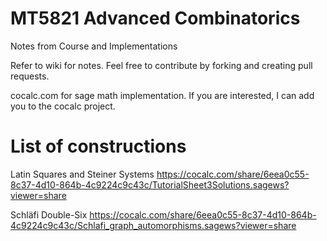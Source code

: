 # MT5821 Advanced Combinatorics
Notes from Course and Implementations

Refer to wiki for notes. Feel free to contribute by forking and creating pull requests.

cocalc.com for sage math implementation. If you are interested, I can add you to the cocalc project. 

# List of constructions
Latin Squares and Steiner Systems 
https://cocalc.com/share/6eea0c55-8c37-4d10-864b-4c9224c9c43c/TutorialSheet3Solutions.sagews?viewer=share

Schläfi Double-Six
https://cocalc.com/share/6eea0c55-8c37-4d10-864b-4c9224c9c43c/Schlafi_graph_automorphisms.sagews?viewer=share

